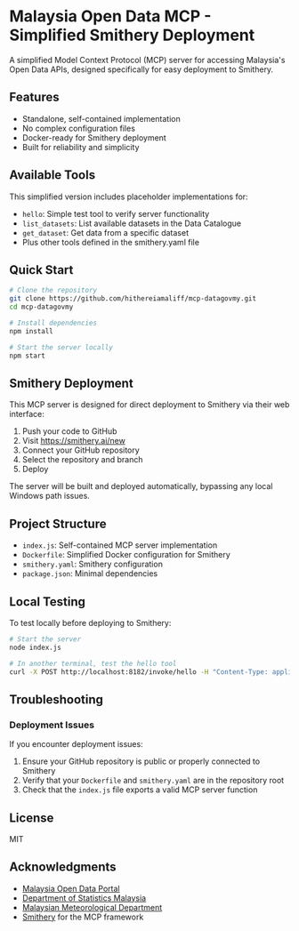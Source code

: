 # Malaysia Open Data MCP - Simplified Smithery Deployment

A simplified Model Context Protocol (MCP) server for accessing Malaysia's Open Data APIs, designed specifically for easy deployment to Smithery.

## Features

- Standalone, self-contained implementation
- No complex configuration files
- Docker-ready for Smithery deployment
- Built for reliability and simplicity

## Available Tools

This simplified version includes placeholder implementations for:

- `hello`: Simple test tool to verify server functionality
- `list_datasets`: List available datasets in the Data Catalogue
- `get_dataset`: Get data from a specific dataset
- Plus other tools defined in the smithery.yaml file

## Quick Start

```bash
# Clone the repository
git clone https://github.com/hithereiamaliff/mcp-datagovmy.git
cd mcp-datagovmy

# Install dependencies
npm install

# Start the server locally
npm start
```

## Smithery Deployment

This MCP server is designed for direct deployment to Smithery via their web interface:

1. Push your code to GitHub
2. Visit https://smithery.ai/new
3. Connect your GitHub repository
4. Select the repository and branch
5. Deploy

The server will be built and deployed automatically, bypassing any local Windows path issues.

## Project Structure

- `index.js`: Self-contained MCP server implementation
- `Dockerfile`: Simplified Docker configuration for Smithery
- `smithery.yaml`: Smithery configuration
- `package.json`: Minimal dependencies

## Local Testing

To test locally before deploying to Smithery:

```bash
# Start the server
node index.js

# In another terminal, test the hello tool
curl -X POST http://localhost:8182/invoke/hello -H "Content-Type: application/json" -d "{}"
```

## Troubleshooting

### Deployment Issues

If you encounter deployment issues:

1. Ensure your GitHub repository is public or properly connected to Smithery
2. Verify that your `Dockerfile` and `smithery.yaml` are in the repository root
3. Check that the `index.js` file exports a valid MCP server function

## License

MIT

## Acknowledgments

- [Malaysia Open Data Portal](https://data.gov.my/)
- [Department of Statistics Malaysia](https://open.dosm.gov.my/)
- [Malaysian Meteorological Department](https://www.met.gov.my/)
- [Smithery](https://smithery.ai/) for the MCP framework
